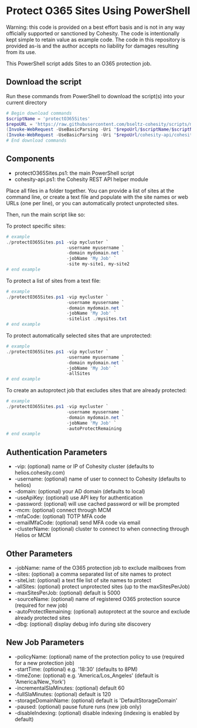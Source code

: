 # Protect O365 Sites Using PowerShell

Warning: this code is provided on a best effort basis and is not in any way officially supported or sanctioned by Cohesity. The code is intentionally kept simple to retain value as example code. The code in this repository is provided as-is and the author accepts no liability for damages resulting from its use.

This PowerShell script adds Sites to an O365 protection job.

## Download the script

Run these commands from PowerShell to download the script(s) into your current directory

```powershell
# Begin download commands
$scriptName = 'protectO365Sites'
$repoURL = 'https://raw.githubusercontent.com/bseltz-cohesity/scripts/master/powershell'
(Invoke-WebRequest -UseBasicParsing -Uri "$repoUrl/$scriptName/$scriptName.ps1").content | Out-File "$scriptName.ps1"; (Get-Content "$scriptName.ps1") | Set-Content "$scriptName.ps1"
(Invoke-WebRequest -UseBasicParsing -Uri "$repoUrl/cohesity-api/cohesity-api.ps1").content | Out-File cohesity-api.ps1; (Get-Content cohesity-api.ps1) | Set-Content cohesity-api.ps1
# End download commands
```

## Components

* protectO365Sites.ps1: the main PowerShell script
* cohesity-api.ps1: the Cohesity REST API helper module

Place all files in a folder together. You can provide a list of sites at the command line, or create a text file and populate with the site names or web URLs (one per line), or you can automatically protect unprotected sites.

Then, run the main script like so:

To protect specific sites:

```powershell
# example
./protectO365Sites.ps1 -vip mycluster `
                       -username myusername `
                       -domain mydomain.net `
                       -jobName 'My Job' `
                       -site my-site1, my-site2
# end example
```

To protect a list of sites from a text file:

```powershell
# example
./protectO365Sites.ps1 -vip mycluster `
                       -username myusername `
                       -domain mydomain.net `
                       -jobName 'My Job' `
                       -sitelist ./mysites.txt
# end example
```

To protect automatically selected sites that are unprotected:

```powershell
# example
./protectO365Sites.ps1 -vip mycluster `
                       -username myusername `
                       -domain mydomain.net `
                       -jobName 'My Job' `
                       -allSites
# end example
```

To create an autoprotect job that excludes sites that are already protected:

```powershell
# example
./protectO365Sites.ps1 -vip mycluster `
                       -username myusername `
                       -domain mydomain.net `
                       -jobName 'My Job' `
                       -autoProtectRemaining
# end example
```

## Authentication Parameters

* -vip: (optional) name or IP of Cohesity cluster (defaults to helios.cohesity.com)
* -username: (optional) name of user to connect to Cohesity (defaults to helios)
* -domain: (optional) your AD domain (defaults to local)
* -useApiKey: (optional) use API key for authentication
* -password: (optional) will use cached password or will be prompted
* -mcm: (optional) connect through MCM
* -mfaCode: (optional) TOTP MFA code
* -emailMfaCode: (optional) send MFA code via email
* -clusterName: (optional) cluster to connect to when connecting through Helios or MCM

## Other Parameters

* -jobName: name of the O365 protection job to exclude mailboxes from
* -sites: (optional) a comma separated list of site names to protect
* -siteList: (optional) a text file list of site names to protect
* -allSites: (optional) protect unprotected sites (up to the maxSitesPerJob)
* -maxSitesPerJob: (optional) default is 5000
* -sourceName: (optional) name of registered O365 protection source (required for new job)
* -autoProtectRemaining: (optional) autoprotect at the source and exclude already protected sites
* -dbg: (optional) display debug info during site discovery

## New Job Parameters

* -policyName: (optional) name of the protection policy to use (required for a new protection job)
* -startTime: (optional) e.g. '18:30' (defaults to 8PM)
* -timeZone: (optional) e.g. 'America/Los_Angeles' (default is 'America/New_York')
* -incrementalSlaMinutes: (optional) default 60
* -fullSlaMinutes: (optional) default is 120
* -storageDomainName: (optional) default is 'DefaultStorageDomain'
* -paused: (optional) pause future runs (new job only)
* -disableIndexing: (optional) disable indexing (indexing is enabled by default)
